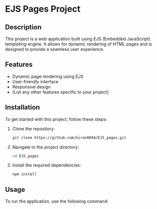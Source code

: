 # EJS Pages Project

## Description
This project is a web application built using EJS (Embedded JavaScript) templating engine. It allows for dynamic rendering of HTML pages and is designed to provide a seamless user experience.

## Features
- Dynamic page rendering using EJS
- User-friendly interface
- Responsive design
- [List any other features specific to your project]

## Installation

To get started with this project, follow these steps:

1. Clone the repository:
   ```bash
   git clone https://github.com/kiran0094/EJS_pages.git
   ```

2. Navigate to the project directory:
   ```bash
   cd EJS_pages
   ```

3. Install the required dependencies:
   ```bash
   npm install
   ```

## Usage

To run the application, use the following command:
